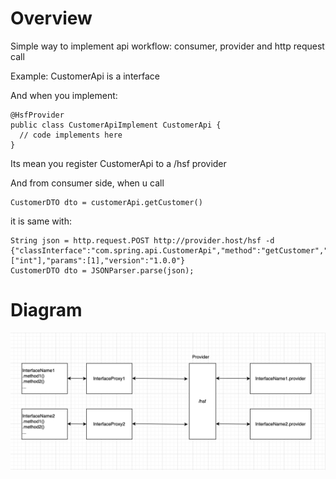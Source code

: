 # Overview
Simple way to implement api workflow: consumer, provider and http request call

Example: CustomerApi is a interface

And when you implement:
```
@HsfProvider
public class CustomerApiImplement CustomerApi {
  // code implements here
}
```
Its mean you register CustomerApi to a /hsf provider


And from consumer side, when u call
```
CustomerDTO dto = customerApi.getCustomer()
```

it is same with:
```
String json = http.request.POST http://provider.host/hsf -d {"classInterface":"com.spring.api.CustomerApi","method":"getCustomer","paramTypes":["int"],"params":[1],"version":"1.0.0"}
CustomerDTO dto = JSONParser.parse(json);
```

# Diagram

![Alt text](https://github.com/projecthsf/spring-hsf/blob/main/docs/images/hsf-diagram.png "HSF Diagram")
